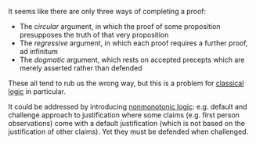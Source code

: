 It seems like there are only three ways of completing a proof:

- The *circular* argument, in which the proof of some proposition presupposes 
  the truth of that very proposition
- The *regressive* argument, in which each proof requires a further proof, ad 
  infinitum
- The *dogmatic* argument, which rests on accepted precepts which are merely 
  asserted rather than defended

These all tend to rub us the wrong way, but this is a problem for [classical logic](/docs/phil/definitions/classical_logic.qmd) in particular.

It could be addressed by introducing 
[nonmonotonic logic](/docs/phil/definitions/nonmonotonic_logic.qmd):  e.g. default and challenge approach to justification where some claims (e.g. 
first person observations) come with a default justification (which is not 
based on the justification of other claims). Yet they must be defended when 
challenged.
